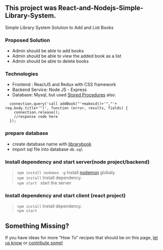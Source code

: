 ## This project was React-and-Nodejs-Simple-Library-System.
Simple Library System Solution to Add and List Books

### Proposed Solution
- Admin should be able to add books
- Admin should be able to view the added book as a list
- Admin should be able to delete books

### Technologies​
- Frontend : ReactJS and Redux with CSS framework
- Backend Service: Node JS - Express
- Database: Mysql, but used [Stored Procedures](https://dev.mysql.com/doc/connector-net/en/connector-net-tutorials-stored-procedures.html) also.
```
  connection.query('call addBook("'+makeid()+'","'+ req.body.title+'")', function (error, results, fields) {
    connection.release();
    //response code here
  });
```
### prepare database

- create database name with [librarybook](https://dev.mysql.com/doc/refman/5.7/en/creating-database.html)
- import sql file into database `db.sql`

### Install dependency and start server(node project/backend)
> `npm install nodemon -g`  Install [nodemon](https://www.npmjs.com/package/nodemon) globaly.<br>
> `npm install` Install dependency.<br>
> `npm start ` start the server


### Install dependency and start client (react project)
> `npm install` Install dependency.<br>
> `npm start `

## Something Missing?

If you have ideas for more “How To” recipes that should be on this page, [let us know](https://github.com/sivatharan/React-and-Nodejs-Simple-Library-System/issues) or [contribute some!](https://github.com/sivatharan/React-and-Nodejs-Simple-Library-System/blob/master/README.md)